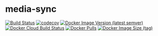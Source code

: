 # media-sync

[![Build Status](https://travis-ci.com/klieber/media-sync.svg?branch=master)](https://travis-ci.com/klieber/media-sync)
[![codecov](https://codecov.io/gh/klieber/media-sync/branch/master/graph/badge.svg)](https://codecov.io/gh/klieber/media-sync)
[![Docker Image Version (latest semver)](https://img.shields.io/docker/v/klieber/media-sync?sort=semver)](https://github.com/klieber/media-sync/releases)
[![Docker Cloud Build Status](https://img.shields.io/docker/cloud/build/klieber/media-sync)](https://hub.docker.com/r/klieber/media-sync/builds)
[![Docker Pulls](https://img.shields.io/docker/pulls/klieber/media-sync)](https://hub.docker.com/r/klieber/media-sync)
[![Docker Image Size (tag)](https://img.shields.io/docker/image-size/klieber/media-sync/latest)](https://hub.docker.com/r/klieber/media-sync/tags)
